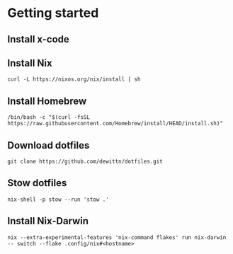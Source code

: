 # Getting started

## Install x-code

## Install Nix

```
curl -L https://nixos.org/nix/install | sh
```

## Install Homebrew

```
/bin/bash -c "$(curl -fsSL https://raw.githubusercontent.com/Homebrew/install/HEAD/install.sh)"
```

## Download dotfiles

```
git clone https://github.com/dewittn/dotfiles.git
```

## Stow dotfiles

```
nix-shell -p stow --run 'stow .'
```

## Install Nix-Darwin

```
nix --extra-experimental-features 'nix-command flakes' run nix-darwin -- switch --flake .config/nix#<hostname>
```
